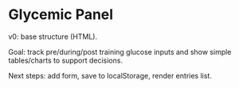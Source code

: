 # Glycemic Panel
v0: base structure (HTML).

Goal: track pre/during/post training glucose inputs and show simple tables/charts to support decisions.

Next steps: add form, save to localStorage, render entries list.

